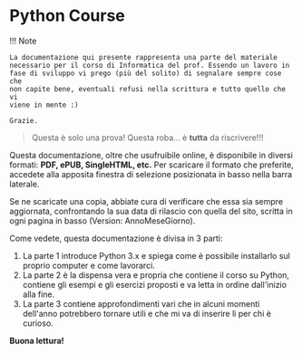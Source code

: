 # Python Course

!!! Note

    La documentazione qui presente rappresenta una parte del materiale
    necessario per il corso di Informatica del prof. Essendo un lavoro in
    fase di sviluppo vi prego (più del solito) di segnalare sempre cose che
    non capite bene, eventuali refusi nella scrittura e tutto quello che vi
    viene in mente :)
    
    Grazie.

> Questa è solo una prova!
> Questa roba... è **tutta** da riscrivere!!!

Questa documentazione, oltre che usufruibile online, è disponibile in
diversi formati: **PDF, ePUB, SingleHTML, etc.** Per scaricare il
formato che preferite, accedete alla apposita finestra di selezione
posizionata in basso nella barra laterale.

Se ne scaricate una copia, abbiate cura di verificare che essa sia
sempre aggiornata, confrontando la sua data di rilascio con quella del
sito, scritta in ogni pagina in basso (Version: AnnoMeseGiorno).

Come vedete, questa documentazione è divisa in 3 parti:

1.  La parte 1 introduce Python 3.x e spiega come è possibile
    installarlo sul proprio computer e come lavorarci.
2.  La parte 2 è la dispensa vera e propria che contiene il corso su
    Python, contiene gli esempi e gli esercizi proposti e va letta in
    ordine dall\'inizio alla fine.
3.  La parte 3 contiene approfondimenti vari che in alcuni momenti
    dell\'anno potrebbero tornare utili e che mi va di inserire lì per
    chi è curioso.

**Buona lettura!**

